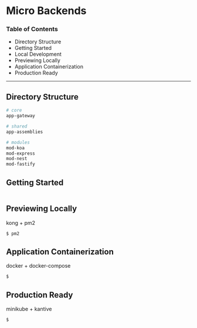 # Micro Backends

### Table of Contents

- Directory Structure
- Getting Started
- Local Development
- Previewing Locally
- Application Containerization
- Production Ready

---

## Directory Structure

```sh
# core
app-gateway

# shared
app-assemblies

# modules
mod-koa
mod-express
mod-nest
mod-fastify
```

## Getting Started

```sh

```

## Previewing Locally

kong + pm2

```sh
$ pm2
```

## Application Containerization

docker + docker-compose

```sh
$
```

## Production Ready

minikube + kantive

```sh
$
```
